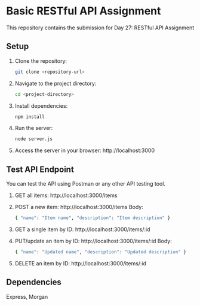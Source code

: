 # Basic RESTful API Assignment

This repository contains the submission for Day 27:  RESTful API Assignment

## Setup

1. Clone the repository:
   ```sh
   git clone <repository-url>

2. Navigate to the project directory:
   ```bash
   cd <project-directory>

3. Install dependencies:
   ```bash
   npm install

4. Run the server:
   ```bash
   node server.js

5. Access the server in your browser:
   http://localhost:3000

## Test API Endpoint
You can test the API using Postman or any other API testing tool.

1. GET all items: http://localhost:3000/items

2. POST a new item: http://localhost:3000/items
   Body: 
   ```bash
   { "name": "Item name", "description": "Item description" }

3. GET a single item by ID: http://localhost:3000/items/:id

4. PUT/update an item by ID: http://localhost:3000/items/:id
   Body: 
   ```bash
   { "name": "Updated name", "description": "Updated description" }

5. DELETE an item by ID: http://localhost:3000/items/:id

## Dependencies

Express, Morgan